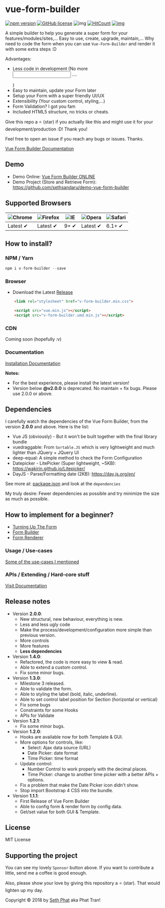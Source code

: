 # vue-form-builder
[![npm version](https://badge.fury.io/js/v-form-builder.svg)](https://www.npmjs.com/package/v-form-builder)
[![GitHub license](https://img.shields.io/github/license/sethsandaru/vue-form-builder.svg?style=flat-square)](https://github.com/sethsandaru/vue-form-builder/blob/master/LICENSE) ![img](https://img.shields.io/npm/dm/v-form-builder.svg)
[![HitCount](http://hits.dwyl.io/sethsandaru/vue-form-builder.svg)](http://hits.dwyl.io/sethsandaru/vue-form-builder)
[![img](https://img.shields.io/badge/documentation-full-green.svg?longCache=true&style=flat-square)](https://github.com/sethsandaru/vue-form-builder/wiki)

A simple builder to help you generate a super form for your features/modules/sites,... Easy to use, create, upgrade, maintain,...
Why need to code the form when you can use `Vue-Form-Builder` and render it with some extra steps :D

Advantages:
- Less code in development (No more <form> <div> <input> .... </div> </form>)
- Easy to maintain, update your Form later
- Setup your Form with a super friendly UI/UX
- Extensibility (Your custom control, styling,...)
- Form Validation? I got you fam
- Included HTML5 structure, no tricks or cheats.

Give this repo a ⭐ (star) if you actually like this and might use it for your development/production :D! Thank you!

Feel free to open an issue if you reach any bugs or issues. Thanks.

[Vue Form Builder Documentation](https://phattranminh96.gitbook.io/vue-form-builder/)

## Demo
- Demo Online: [Vue Form Builder ONLINE](https://vue-form-builder.herokuapp.com/)
- Demo Project (Store and Retrieve Form): https://github.com/sethsandaru/demo-vue-form-builder

## Supported Browsers

![Chrome](https://raw.githubusercontent.com/alrra/browser-logos/master/src/chrome/chrome_48x48.png) | ![Firefox](https://raw.githubusercontent.com/alrra/browser-logos/master/src/firefox/firefox_48x48.png) | ![IE](https://raw.githubusercontent.com/alrra/browser-logos/master/src/edge/edge_48x48.png) | ![Opera](https://raw.githubusercontent.com/alrra/browser-logos/master/src/opera/opera_48x48.png) | ![Safari](https://raw.githubusercontent.com/alrra/browser-logos/master/src/safari/safari_48x48.png)
--- | --- | --- | --- | --- |
Latest ✔ | Latest ✔ | 9+ ✔ | Latest ✔ | 6.1+ ✔ |

## How to install?

### NPM / Yarn
```php
npm i v-form-builder --save
```

### Browser
- Download the Latest [Release](https://github.com/sethsandaru/vue-form-builder/releases)
```html
    <link rel="stylesheet" href="v-form-builder.min.css">

    <script src="vue.min.js"></script>
    <script src="v-form-builder.umd.min.js"></script>
```

### CDN
Coming soon (hopefully :v)

### Documentation

[Installation Documentation](https://phattranminh96.gitbook.io/vue-form-builder/getting-started/installation)

**Notes:** 
- For the best experience, please install the latest version!
- Version below **@v2.0.0** is deprecated. No maintain + fix bugs. Please use 2.0.0 or above.

## Dependencies
I carefully watch the dependencies of the Vue Form Builder, from the version **2.0.0** and above. Here is the list:

- Vue JS (obviously) - But it won't be built together with the final library bundle
- vuedraggable: From `Sortable.JS` which is very lightweight and much lighter than JQuery + JQuery UI
- deep-equal: A simple method to check the Form Configuration
- Datepicker - LitePicker (Super lightweight, ~5KB): https://wakirin.github.io/Litepicker/
- DayJS - Parse/Formatting date (2KB): https://day.js.org/en/

See more at: [package.json](./package.json) and look at the `dependencies`

My truly desire: Fewer dependencies as possible and try minimize the size as much as possible.

## How to implement for a beginner?

- [Turning Up The Form](https://phattranminh96.gitbook.io/vue-form-builder/getting-started/turning-up-the-form)
- [Form Builder](https://phattranminh96.gitbook.io/vue-form-builder/getting-started/form-builder-starter)
- [Form Renderer](https://phattranminh96.gitbook.io/vue-form-builder/getting-started/form-renderer-starter)

### Usage / Use-cases

[Some of the use-cases I mentioned](https://phattranminh96.gitbook.io/vue-form-builder/use-cases)

### APIs / Extending / Hard-core stuff

[Visit Documentation](https://phattranminh96.gitbook.io/vue-form-builder/extending/plugin-options)

## Release notes
- Version **2.0.0**:
    - New structural, new behaviour, everything is new.
    - Less and less ugly code
    - Make the process/development/configuration more simple than previous version.
    - More controls
    - More features
    - **Less dependencies**
- Version **1.4.0**:
    - Refactored, the code is more easy to view & read.
    - Able to extend a custom control.
    - Fix some minor bugs.
- Version **1.3.0**:
    - Milestone 3 released.
    - Able to validate the form.
    - Able to styling the label (bold, italic, underline).
    - Able to set control label position for Section (horizontal or vertical)
    - Fix some bugs
    - Constraints for some Hooks
    - APIs for Validate
- Version **1.2.1**:
    - Fix some minor bugs.
- Version **1.2.0**:
    - Hooks are available now for both Template & GUI.
    - More options for controls, like:
        - Select: Ajax data source (URL)
        - Date Picker: date format
        - Time Picker: time format
    - Update control: 
        - Number Control to work properly with the decimal places.
        - Time Picker: change to another time picker with a better APIs + options.
    - Fix a problem that make the Date Picker icon didn't show.
    - Stop import Bootstrap 4 CSS into the bundle.
- Version **1.1.1**:
    - First Release of Vue Form Builder
    - Able to config form & render form by config data.
    - Get/set value for both GUI & Template.

## License
MIT License

## Supporting the project
You can see my lovely `Sponsor` button above. If you want to contribute a little, send me a coffee is good enough.

Also, please show your love by giving this repository a ⭐ (star). That would lighten up my day.

Copyright &copy; 2018 by [Seth Phat](http://sethphat.com) aka Phat Tran!
